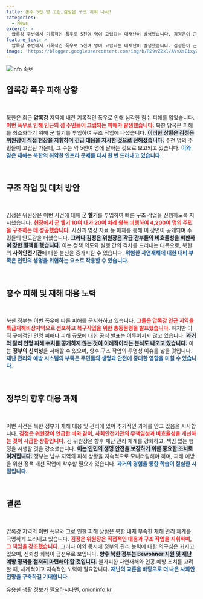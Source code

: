 ```yaml
---
title: 홍수 5천 명 고립…김정은 구조 지휘 나서!
categories:
  - News
excerpt: >
  압록강 주변에서 기록적인 폭우로 5천여 명이 고립되는 대재난이 발생했습니다. 김정은이 군 헬기로 직접 구조 작전 지휘 및 간부들을 질책하며 긴급 대응에 나선 현장 소식을 전합니다!
feature_text: >
  압록강 주변에서 기록적인 폭우로 5천여 명이 고립되는 대재난이 발생했습니다. 김정은이 군 헬기로 직접 구조 작전 지휘 및 간부들을 질책하며 긴급 대응에 나선 현장 소식을 전합니다!
image: 'https://blogger.googleusercontent.com/img/b/R29vZ2xl/AVvXsEixyZcFfHzMRdzZMjFBmAUKJYCLCGyLL1o632UiGVXcaFdKo_bkvkuCioo0uUKlGfBVcT3P84aROyZIXSBEx3Aw5nCQ3pTgDom1WDC4m8eifvWiAmWEEVb4x6G_l8C0QH225ldMjyaFvpxGEBGNO37VmDTDMHGhJPq73UglMfDca1-0aw/s1600/blogspot.png'
---
```


<p><img src="https://blogger.googleusercontent.com/img/b/R29vZ2xl/AVvXsEixyZcFfHzMRdzZMjFBmAUKJYCLCGyLL1o632UiGVXcaFdKo_bkvkuCioo0uUKlGfBVcT3P84aROyZIXSBEx3Aw5nCQ3pTgDom1WDC4m8eifvWiAmWEEVb4x6G_l8C0QH225ldMjyaFvpxGEBGNO37VmDTDMHGhJPq73UglMfDca1-0aw/s1600/blogspot.png" alt="info 속보" /></p>

<h2 data-ke-size="size26">압록강 폭우 피해 상황</h2>

<p data-ke-size="size16">&nbsp;</p>

<p>북한은 최근 <strong>압록강</strong> 지역에 내린 기록적인 폭우로 인해 심각한 침수 피해를 입었습니다. <b><span style="color: #ee2323;">이번 폭우로 인해 인근의 섬 주민들이 고립되는 피해가 발생했습니다.</span></b> 북한 당국은 피해를 최소화하기 위해 군 헬기를 투입하여 구조 작업에 나섰습니다. <b><span style="background-color: #21538527;">이러한 상황은 김정은 위원장이 직접 현장을 지휘하며 긴급 대응을 지시한 것으로 전해졌습니다.</span></b> 수천 명의 주민들이 고립된 가운데, 그 수는 약 5천여 명에 달하는 것으로 보고되고 있습니다. <b><span style="color: #1a5490;">이와 같은 재해는 북한의 취약한 인프라 문제를 다시 한 번 드러내고 있습니다.</span></b></p>

<p data-ke-size="size16">&nbsp;</p>

<h2 data-ke-size="size26">구조 작업 및 대처 방안</h2>

<p data-ke-size="size16">&nbsp;</p>

<p>김정은 위원장은 이번 사건에 대해 <strong>군 헬기</strong>를 투입하여 빠른 구조 작업을 진행하도록 지시했습니다. <b><span style="color: #ee2323;">현장에서 군 헬기 10여 대가 20여 차례 왕복 비행하여 4,200여 명의 주민을 구조하는 데 성공했습니다.</span></b> 사진과 영상 자료 등 매체를 통해 이 장면이 공개되며 주민들의 안도감을 더했습니다. <b><span style="background-color: #21538527;">그러나 김정은 위원장은 각급 간부들의 비효율성을 비판하며 강한 질책을 했습니다.</span></b> 이는 정책 의도와 실행 간의 격차를 드러내는 대목으로, 북한의 <strong>사회안전기관</strong>에 대한 불신을 증가시킬 수 있습니다. <b><span style="color: #1a5490;">위험한 자연재해에 대한 대비 부족은 인민의 생명을 위협하는 요소로 작용할 수 있습니다.</span></b></p>

<p data-ke-size="size16">&nbsp;</p>

<h2 data-ke-size="size26">홍수 피해 및 재해 대응 노력</h2>

<p data-ke-size="size16">&nbsp;</p>

<p>북한 정부는 이번 폭우에 따른 피해를 문서화하고 있습니다. <b><span style="color: #ee2323;">그들은 압록강 인근 지역을 <strong>특급재해비상지역</strong>으로 선포하고 복구작업을 위한 총동원령을 발표했습니다.</span></b> 하지만 아직 구체적인 인명 피해나 피해 규모에 대한 공식 발표는 이루어지지 않고 있습니다. <b><span style="background-color: #21538527;">과거와 달리 인명 피해 수치를 공개하지 않는 것이 이례적이라는 분석도 나오고 있습니다.</span></b> 이는 <strong>정부의 신뢰성</strong>을 저해할 수 있으며, 향후 구조 작업의 투명성 이슈를 낳을 것입니다. <b><span style="color: #1a5490;">재난 관리와 예방 시스템의 부족은 주민들의 생명과 안전에 중대한 영향을 미칠 수 있습니다.</span></b></p>

<p data-ke-size="size16">&nbsp;</p>

<h2 data-ke-size="size26">정부의 향후 대응 과제</h2>

<p data-ke-size="size16">&nbsp;</p>

<p>이번 사건은 북한 정부가 재해 대응 및 관리에 있어 추가적인 과제를 안고 있음을 시사합니다. <b><span style="color: #ee2323;">김정은 위원장이 언급한 바와 같이, 사회안전기관의 무책임성과 비효율성을 개선하는 것이 시급한 상황입니다.</span></b> 김 위원장은 향후 재난 관리 체계를 강화하고, 책임 있는 행정을 시행할 것을 강조했습니다. <b><span style="background-color: #21538527;">이는 인민의 생명 안전을 보장하기 위한 중요한 조치로 여겨집니다.</span></b> 정부는 남부 지역의 피해 상황을 지속적으로 모니터링해야 하며, 피해 예방을 위한 정책 개선 작업에 착수할 필요가 있습니다. <b><span style="color: #1a5490;">과거의 경험을 통한 학습이 절실한 시점입니다.</span></b></p>

<p data-ke-size="size16">&nbsp;</p>

<h2 data-ke-size="size26">결론</h2>

<p data-ke-size="size16">&nbsp;</p>

<p>압록강 지역의 이번 폭우와 그로 인한 피해 상황은 북한 내재 부족한 재해 관리 체계를 극명하게 드러내고 있습니다. <b><span style="color: #ee2323;">김정은 위원장은 직접적인 대응과 구조 작업을 지휘하며, 그 책임을 강조했습니다.</span></b> 그러나 이와 동시에 정부의 관리 능력에 대한 의구심은 커지고 있으며, 신뢰성 회복이 급선무로 보입니다. <b><span style="background-color: #21538527;">향후 북한 정부는 Bewohner 지원 및 재난 예방 정책을 철저히 마련해야 할 것입니다.</span></b> 불가피한 자연재해와 인공 예방 조치를 고려할 때, 체계적이고 지속적인 노력이 필요합니다. <b><span style="color: #1a5490;">재난의 교훈을 바탕으로 더 나은 사회안전망을 구축하길 기대합니다.</span></b></p>
유용한 생활 정보가 필요하시다면, <a href="https://onioninfo.kr" rel="dofollow">onioninfo.kr</a>



